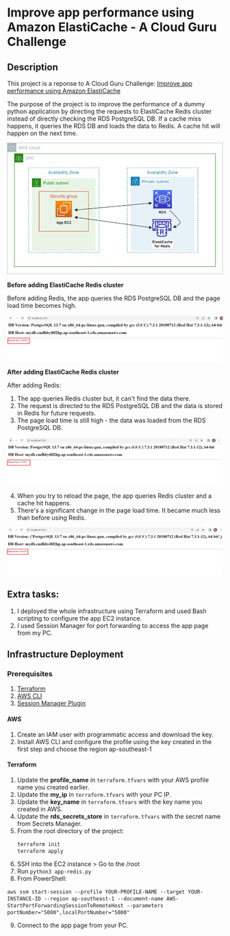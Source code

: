 # Improve app performance using Amazon ElastiCache - A Cloud Guru Challenge

## Description

This project is a reponse to A Cloud Guru Challenge: [Improve app performance using Amazon ElastiCache](https://acloudguru.com/blog/engineering/cloudguruchallenge-improve-application-performance-using-amazon-elasticache)

The purpose of the project is to improve the performance of a dummy python application by directing the requests to ElastiCache Redis cluster instead of directly checking the RDS PostgreSQL DB. If a cache miss happens, it queries the RDS DB and loads the data to Redis. A cache hit will happen on the next time.   

![Infrastructure Diagram](./Docs/Infrastructure-diagram.jpg)


**Before adding ElastiCache Redis cluster**

Before adding Redis, the app queries the RDS PostgreSQL DB and the page load time becomes high.

![App console load time (no Redis)](./Docs/Before-adding-Redis.PNG)


**After adding ElastiCache Redis cluster**

After adding Redis:

1. The app queries Redis cluster but, it can't find the data there. 
2. The request is directed to the RDS PostgreSQL DB and the data is stored in Redis for future requests.
3. The page load time is still high - the data was loaded from the RDS PostgreSQL DB.

![App console load time (with Redis - cache miss)](./Docs/After-adding-Redis-cache-miss.PNG)

4. When you try to reload the page, the app queries Redis cluster and a cache hit happens.
5. There's a significant change in the page load time. It became much less than before using Redis.

![App console load time (with Redis - cache hit)](./Docs/After-adding-Redis-cache-hit.PNG)


## Extra tasks:
1. I deployed the whole infrastructure using Terraform and used Bash scripting to configure the app EC2 instance. 
2. I used Session Manager for port forwarding to access the app page from my PC. 

## Infrastructure Deployment

### Prerequisites

1. [Terraform](https://www.terraform.io/downloads)
2. [AWS CLI](https://docs.aws.amazon.com/cli/latest/userguide/getting-started-install.html)
3. [Session Manager Plugin](https://docs.aws.amazon.com/systems-manager/latest/userguide/session-manager-working-with-install-plugin.html)

#### AWS

1. Create an IAM user with programmatic access and download the key.
2. Install AWS CLI and configure the profile using the key created in the first step and choose the region ap-southeast-1

#### Terraform

1. Update the **profile_name** in ```terraform.tfvars``` with your AWS profile name you created earlier.
2. Update the **my_ip** in ```terraform.tfvars``` with your PC IP.
3. Update the **key_name** in ```terraform.tfvars```  with the key name you created in AWS. 
4. Update the **rds_secrets_store** in ```terraform.tfvars``` with the secret name from Secrets Manager. 
5. From the root directory of the project:
    ```
    terraform init
    terraform apply
    ```
6. SSH into the EC2 instance > Go to the /root
7. Run ```python3 app-redis.py```
8. From PowerShell:

```
aws ssm start-session --profile YOUR-PROFILE-NAME --target YOUR-INSTANCE-ID --region ap-southeast-1 --document-name AWS-StartPortForwardingSessionToRemoteHost --parameters portNumber="5000",localPortNumber="5000"

```
9. Connect to the app page from your PC.



